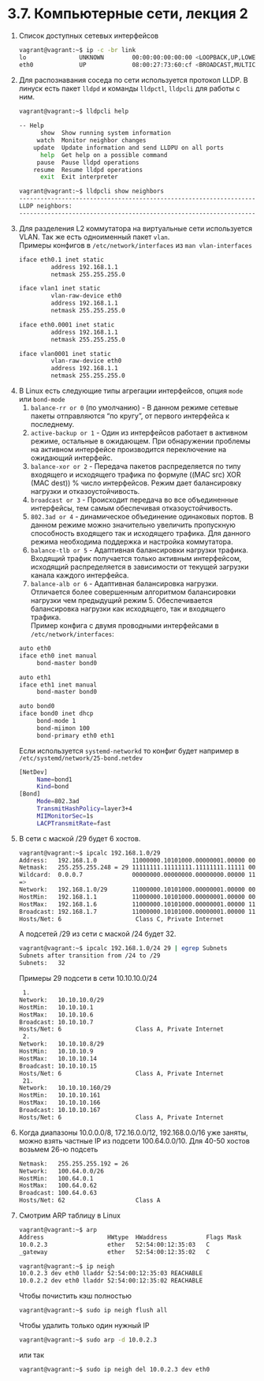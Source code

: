 # 3.7. Компьютерные сети, лекция 2

1. Список доступных сетевых интерфейсов
   ```bash
   vagrant@vagrant:~$ ip -c -br link 
   lo               UNKNOWN        00:00:00:00:00:00 <LOOPBACK,UP,LOWER_UP> 
   eth0             UP             08:00:27:73:60:cf <BROADCAST,MULTICAST,UP,LOWER_UP> 
   ```
2. Для распознавания соседа по сети используется протокол LLDP. В линуск есть пакет `lldpd` и команды `lldpctl`, `lldpcli` для работы с ним.
   ```bash
   vagrant@vagrant:~$ lldpcli help
    
   -- Help
         show  Show running system information
        watch  Monitor neighbor changes
       update  Update information and send LLDPU on all ports
         help  Get help on a possible command
        pause  Pause lldpd operations
       resume  Resume lldpd operations
         exit  Exit interpreter
   
   vagrant@vagrant:~$ lldpcli show neighbors 
   -------------------------------------------------------------------------------
   LLDP neighbors:
   -------------------------------------------------------------------------------
   ```
3. Для разделения L2 коммутатора на виртуальные сети используется VLAN. Так же есть одноименный пакет `vlan`.  
   Примеры конфигов в `/etc/network/interfaces` из `man vlan-interfaces`
   ```bash
   iface eth0.1 inet static
            address 192.168.1.1
            netmask 255.255.255.0
   
   iface vlan1 inet static
            vlan-raw-device eth0
            address 192.168.1.1
            netmask 255.255.255.0
   
   iface eth0.0001 inet static
            address 192.168.1.1
            netmask 255.255.255.0
   
   iface vlan0001 inet static
            vlan-raw-device eth0
            address 192.168.1.1
            netmask 255.255.255.0
   ```
4. В Linux есть следующие типы агрегации интерфейсов, опция `mode` или `bond-mode`
   1. `balance-rr or 0` (по умолчанию) - В данном режиме сетевые пакеты отправляются “по кругу”, от первого интерфейса к последнему.
   2. `active-backup or 1` - Один из интерфейсов работает в активном режиме, остальные в ожидающем. При обнаружении проблемы на активном интерфейсе производится переключение на ожидающий интерфейс.
   3. `balance-xor or 2` - Передача пакетов распределяется по типу входящего и исходящего трафика по формуле ((MAC src) XOR (MAC dest)) % число интерфейсов. Режим дает балансировку нагрузки и отказоустойчивость.
   4. `broadcast or 3` - Происходит передача во все объединенные интерфейсы, тем самым обеспечивая отказоустойчивость.
   5. `802.3ad or 4` - динамическое объединение одинаковых портов. В данном режиме можно значительно увеличить пропускную способность входящего так и исходящего трафика. Для данного режима необходима поддержка и настройка коммутатора.
   6. `balance-tlb or 5` - Адаптивная балансировки нагрузки трафика. Входящий трафик получается только активным интерфейсом, исходящий распределяется в зависимости от текущей загрузки канала каждого интерфейса.
   7. `balance-alb or 6` - Адаптивная балансировка нагрузки. Отличается более совершенным алгоритмом балансировки нагрузки чем предыдущий режим 5. Обеспечивается балансировка нагрузки как исходящего, так и входящего трафика.  
   Пример конфига с двумя проводными интерфейсами в `/etc/network/interfaces`:  
   ```bash
   auto eth0
   iface eth0 inet manual
        bond-master bond0
   
   auto eth1
   iface eth1 inet manual
        bond-master bond0
   
   auto bond0
   iface bond0 inet dhcp
        bond-mode 1
        bond-miimon 100
        bond-primary eth0 eth1
   ```
   Если иcпользуется `systemd-networkd` то конфиг будет например в `/etc/systemd/network/25-bond.netdev`
   ```bash
   [NetDev]
        Name=bond1
        Kind=bond
   [Bond]
        Mode=802.3ad
        TransmitHashPolicy=layer3+4
        MIIMonitorSec=1s
        LACPTransmitRate=fast
   ```
5. В сети с маской /29 будет 6 хостов.
   ```bash
   vagrant@vagrant:~$ ipcalc 192.168.1.0/29
   Address:   192.168.1.0          11000000.10101000.00000001.00000 000
   Netmask:   255.255.255.248 = 29 11111111.11111111.11111111.11111 000
   Wildcard:  0.0.0.7              00000000.00000000.00000000.00000 111
   =>
   Network:   192.168.1.0/29       11000000.10101000.00000001.00000 000
   HostMin:   192.168.1.1          11000000.10101000.00000001.00000 001
   HostMax:   192.168.1.6          11000000.10101000.00000001.00000 110
   Broadcast: 192.168.1.7          11000000.10101000.00000001.00000 111
   Hosts/Net: 6                     Class C, Private Internet
   ```
   А подсетей /29 из сети с маской /24 будет 32.
   ```bash
   vagrant@vagrant:~$ ipcalc 192.168.1.0/24 29 | egrep Subnets
   Subnets after transition from /24 to /29
   Subnets:   32
   ```
   Примеры 29 подсети в сети 10.10.10.0/24
   ```bash
    1. 
   Network:   10.10.10.0/29
   HostMin:   10.10.10.1
   HostMax:   10.10.10.6
   Broadcast: 10.10.10.7
   Hosts/Net: 6                     Class A, Private Internet
    2.
   Network:   10.10.10.8/29        
   HostMin:   10.10.10.9           
   HostMax:   10.10.10.14          
   Broadcast: 10.10.10.15          
   Hosts/Net: 6                     Class A, Private Internet
    21.
   Network:   10.10.10.160/29      
   HostMin:   10.10.10.161         
   HostMax:   10.10.10.166         
   Broadcast: 10.10.10.167         
   Hosts/Net: 6                     Class A, Private Internet
   ```
6. Когда диапазоны 10.0.0.0/8, 172.16.0.0/12, 192.168.0.0/16 уже заняты, можно взять частные IP из подсети 100.64.0.0/10. Для 40-50 хостов возьмем 26-ю подсеть
   ```bash
   Netmask:   255.255.255.192 = 26 
   Network:   100.64.0.0/26        
   HostMin:   100.64.0.1           
   HostMax:   100.64.0.62          
   Broadcast: 100.64.0.63          
   Hosts/Net: 62                    Class A
   ```
7. Смотрим ARP таблицу в Linux
   ```bash
   vagrant@vagrant:~$ arp
   Address                  HWtype  HWaddress           Flags Mask            Iface
   10.0.2.3                 ether   52:54:00:12:35:03   C                     eth0
   _gateway                 ether   52:54:00:12:35:02   C                     eth0
   
   vagrant@vagrant:~$ ip neigh 
   10.0.2.3 dev eth0 lladdr 52:54:00:12:35:03 REACHABLE
   10.0.2.2 dev eth0 lladdr 52:54:00:12:35:02 REACHABLE
   ```
   Чтобы почистить кэш полностью
   ```bash
   vagrant@vagrant:~$ sudo ip neigh flush all
   ```
   Чтобы удалить только один нужный IP
   ```bash
   vagrant@vagrant:~$ sudo arp -d 10.0.2.3
   ```
   или так
   ```bash
   vagrant@vagrant:~$ sudo ip neigh del 10.0.2.3 dev eth0
   ```